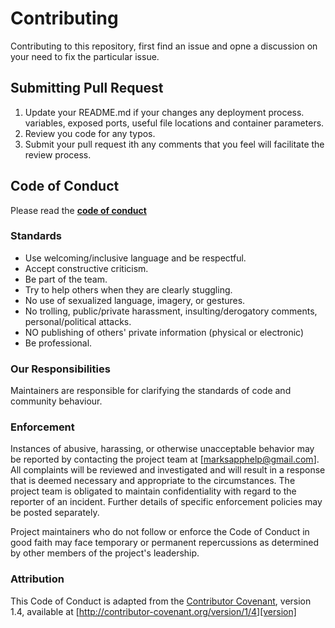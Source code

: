 # Contributing

 Contributing to this repository, first find an issue and opne a discussion on your need to fix the particular issue.
 


## Submitting Pull Request

1. Update your README.md if your changes any deployment process.
   variables, exposed ports, useful file locations and container parameters.
2. Review you code for any typos.
3. Submit your pull request ith any comments that you feel will facilitate the review process. 

## Code of Conduct
Please read the [**code of conduct**](https://github.com/hcuffy/Marks/blob/master/CODE_OF_CONDUCT.md)

###  Standards

* Use welcoming/inclusive language and be respectful.
* Accept constructive criticism.
* Be part of the team.
* Try to help others when they are clearly stuggling.
* No use of sexualized language, imagery, or gestures.
* No trolling, public/private harassment, insulting/derogatory comments, personal/political attacks.
* NO publishing of others' private information (physical or electronic)
* Be professional.

### Our Responsibilities

Maintainers are responsible for clarifying the standards of code and community behaviour.


### Enforcement

Instances of abusive, harassing, or otherwise unacceptable behavior may be
reported by contacting the project team at [marksapphelp@gmail.com]. All
complaints will be reviewed and investigated and will result in a response that
is deemed necessary and appropriate to the circumstances. The project team is
obligated to maintain confidentiality with regard to the reporter of an incident.
Further details of specific enforcement policies may be posted separately.

Project maintainers who do not follow or enforce the Code of Conduct in good
faith may face temporary or permanent repercussions as determined by other
members of the project's leadership.

### Attribution

This Code of Conduct is adapted from the [Contributor Covenant][homepage], version 1.4,
available at [http://contributor-covenant.org/version/1/4][version]

[homepage]: http://contributor-covenant.org
[version]: http://contributor-covenant.org/version/1/4/
